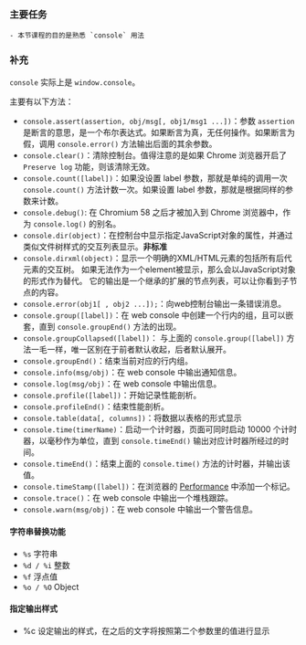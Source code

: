 ### 主要任务

    - 本节课程的目的是熟悉 `console` 用法

### 补充

`console` 实际上是 `window.console`。

主要有以下方法：

- `console.assert(assertion, obj/msg[, obj1/msg1 ...])`：参数 `assertion` 是断言的意思，是一个布尔表达式。如果断言为真，无任何操作。如果断言为假，调用 `console.error()` 方法输出后面的其余参数。
- `console.clear()`：清除控制台。值得注意的是如果 Chrome 浏览器开启了 `Preserve log` 功能，则该清除无效。
- `console.count([label])`：如果没设置 label 参数，那就是单纯的调用一次 `console.count()` 方法计数一次。如果设置 label 参数，那就是根据同样的参数来计数。
- `console.debug()`: 在 Chromium 58 之后才被加入到 Chrome 浏览器中，作为 `console.log()` 的别名。
- `console.dir(object)`：在控制台中显示指定JavaScript对象的属性，并通过类似文件树样式的交互列表显示。**非标准**
- `console.dirxml(object)`：显示一个明确的XML/HTML元素的包括所有后代元素的交互树。 如果无法作为一个element被显示，那么会以JavaScript对象的形式作为替代。 它的输出是一个继承的扩展的节点列表，可以让你看到子节点的内容。
- `console.error(obj1[ , obj2 ...]);`：向web控制台输出一条错误消息。
- `console.group([label])`：在 web console 中创建一个行内的组，且可以嵌套，直到 `console.groupEnd()` 方法的出现。
- `console.groupCollapsed([label])`： 与上面的 `console.group([label])` 方法一毛一样，唯一区别在于前者默认收起，后者默认展开。
- `console.groupEnd()`：结束当前对应的行内组。
- `console.info(msg/obj)`：在 web console 中输出通知信息。
- `console.log(msg/obj)`：在 web console 中输出信息。
- `console.profile([label])`：开始记录性能剖析。
- `console.profileEnd()`：结束性能剖析。
- `console.table(data[, columns])`：将数据以表格的形式显示
- `console.time(timerName)`：启动一个计时器，页面可同时启动 10000 个计时器，以毫秒作为单位，直到 `console.timeEnd()` 输出对应计时器所经过的时间。
- `console.timeEnd()`：结束上面的 `console.time()` 方法的计时器，并输出该值。
- `console.timeStamp([label])`：在浏览器的 [Performance](https://developers.google.com/web/tools/chrome-devtools/evaluate-performance/reference) 中添加一个标记。
- `console.trace()`：在 web console 中输出一个堆栈跟踪。
- `console.warn(msg/obj)`：在 web console 中输出一个警告信息。

#### 字符串替换功能


- `%s` 字符串
- `%d / %i` 整数
- `%f` 浮点值
- `%o / %O` Object

#### 指定输出样式

- %c 设定输出的样式，在之后的文字将按照第二个参数里的值进行显示
